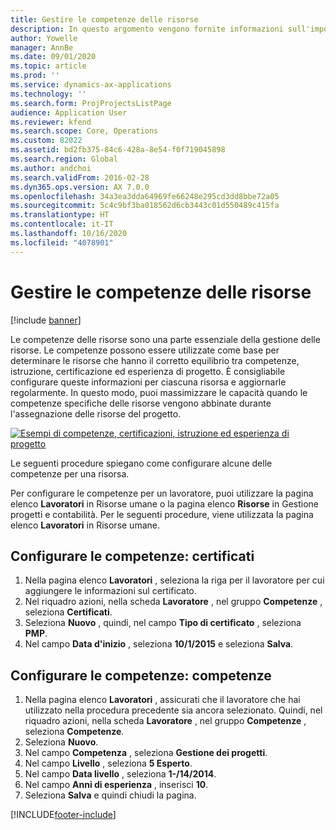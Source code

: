 ```yaml
---
title: Gestire le competenze delle risorse
description: In questo argomento vengono fornite informazioni sull'impostazione delle competenze per le risorse di progetto.
author: Yowelle
manager: AnnBe
ms.date: 09/01/2020
ms.topic: article
ms.prod: ''
ms.service: dynamics-ax-applications
ms.technology: ''
ms.search.form: ProjProjectsListPage
audience: Application User
ms.reviewer: kfend
ms.search.scope: Core, Operations
ms.custom: 82022
ms.assetid: bd2fb375-84c6-428a-8e54-f0f719045898
ms.search.region: Global
ms.author: andchoi
ms.search.validFrom: 2016-02-28
ms.dyn365.ops.version: AX 7.0.0
ms.openlocfilehash: 34a3ea3dda64969fe66248e295cd3dd8bbe72a05
ms.sourcegitcommit: 5c4c9bf3ba018562d6cb3443c01d550489c415fa
ms.translationtype: HT
ms.contentlocale: it-IT
ms.lasthandoff: 10/16/2020
ms.locfileid: "4078901"
---
```

# <a name="manage-resource-competencies"></a>Gestire le competenze delle risorse

[!include [banner](../includes/banner.md)]

Le competenze delle risorse sono una parte essenziale della gestione delle risorse. Le competenze possono essere utilizzate come base per determinare le risorse che hanno il corretto equilibrio tra competenze, istruzione, certificazione ed esperienza di progetto. È consigliabile configurare queste informazioni per ciascuna risorsa e aggiornarle regolarmente. In questo modo, puoi massimizzare le capacità quando le competenze specifiche delle risorse vengono abbinate durante l'assegnazione delle risorse del progetto.

[![Esempi di competenze, certificazioni, istruzione ed esperienza di progetto](./media/projectresourcing06-1024x383.jpg)](./media/projectresourcing06.jpg)

Le seguenti procedure spiegano come configurare alcune delle competenze per una risorsa.

Per configurare le competenze per un lavoratore, puoi utilizzare la pagina elenco **Lavoratori** in Risorse umane o la pagina elenco **Risorse** in Gestione progetti e contabilità. Per le seguenti procedure, viene utilizzata la pagina elenco **Lavoratori** in Risorse umane.

## <a name="set-up-competencies-certificates"></a>Configurare le competenze: certificati

1. Nella pagina elenco **Lavoratori** , seleziona la riga per il lavoratore per cui aggiungere le informazioni sul certificato.
2. Nel riquadro azioni, nella scheda **Lavoratore** , nel gruppo **Competenze** , seleziona **Certificati**.
3. Seleziona **Nuovo** , quindi, nel campo **Tipo di certificato** , seleziona **PMP**.
4. Nel campo **Data d'inizio** , seleziona **10/1/2015** e seleziona **Salva**.

## <a name="set-up-competencies-skills"></a>Configurare le competenze: competenze

1. Nella pagina elenco **Lavoratori** , assicurati che il lavoratore che hai utilizzato nella procedura precedente sia ancora selezionato. Quindi, nel riquadro azioni, nella scheda **Lavoratore** , nel gruppo **Competenze** , seleziona **Competenze**.
2. Seleziona **Nuovo**.
3. Nel campo **Competenza** , seleziona **Gestione dei progetti**.
4. Nel campo **Livello** , seleziona **5 Esperto**.
5. Nel campo **Data livello** , seleziona **1-/14/2014**.
6. Nel campo **Anni di esperienza** , inserisci **10**.
7. Seleziona **Salva** e quindi chiudi la pagina.


[!INCLUDE[footer-include](../includes/footer-banner.md)]